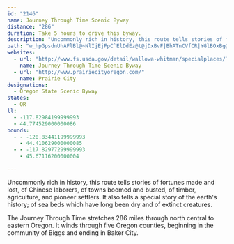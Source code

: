 ```yaml
---
id: "2146"
name: Journey Through Time Scenic Byway
distance: "286"
duration: Take 5 hours to drive this byway.
description: "Uncommonly rich in history, this route tells stories of fortunes made and lost, of Chinese laborers, of towns boomed and busted, of timber, agriculture, and pioneer settlers. It also tells a special story of the earth's history."
path: "w_hpGpsdnUhAFlBl@~NlIjEjFpC`ElDdEz@t@jDxBvF|BhATnCVfCR|YGlBOxBg@zAq@p@a@~A{ArB}C~@uB`HaT~@sAx@aAj@Y|A_@bCNx@b@lAhAjAhBhBbE`BlCt@hAlAx@fa@pPjCEp`@iG~AEvCf@ftHr{BhCbAfD|BzGfI~CtE`ElIdBlChAvA|AxAhD|BfJpDbAjAdAbCVpA^tDn@pDhAdBr@r@nAx@|KzFlA\\bBHrTgBhFuAnPkH|Dm@|BJtJfBnAJvEc@|BNtA`@|@d@rCxCbC`DnCpCdLnGhC~BbD|D|D~FbAjBhArBxAhEx@pCbBlId@lKIbD[fEyArMIlFNlChGbVl@dEn@tJLvG?~IYdBqAlEcCrG_EpHy@xBKvBVrDf@zArAjA~AZbDV~@\\X`@Hj@Hn@?vAmBfKy@`Dy@`BkFxHu@vBIfAF~BhE|KNx@B`AShA}BrD_@hAEpAJ`BpB`GNv@JjBElAUlAiN|W_DxE}DtEmBlBcEpFiAzBs@rBoAvDs@lDOnBK`S]lDcBrJ[`CYrEEzGJ~Cr@`JHlCI`DYrBe@dBcAtBqGzKo@bBo@nB_@pCSxBEnFDlIO~AiCpLIpAB`BThA`@dAzAlAjCTv@Px@d@h@r@^xAFz@UzLa@vBs@dAy@^cBNaGi@{ATYPm@r@cAzByDfQo@rBo@p@{ItEmBjAi@l@o@rAk@jC]`DsAnSo@`Gk@dDwArEiEzJgEpIgHzPs@lDKfCErG]xFOzAeBpGYnD?pBNlA^pAhArBlCtCn@jAn@fDKxD}@bGKbBIvJIdBYpAo@tAcBdBiB`@yCVcAXs@^s@p@k@fAy@`CkEtN_DlJiCdFsC`EsBzBmDfCaDbBeCfBcCfCgCrEuDfJkJ`TeLxXyBnHoAvFqD|X_A|D_CrHw@~Ci@rD[zEI~DoArgATzKRzEvLjkBjEzm@v@tNPlGCdFI`Du@tHs@lE_DbLy^roAmApCsKvP}BlFyAlFsCbR_A`FgA~DkAjCiAlBoI|LcCpFcFvVoAzEcAzBwH`NsAxC{@zBaAxDiElQsF~V{Hpb@i@xGe@|P_@`Fy@lEuMdf@s@lDgI|l@_@xF@jBLxB^rBdAxCh@~@pH|I|B~DdUhw@lArBfC~AhBR|EQr@JzBr@fBrAh@p@Xr@j@rB|AdKXz@dApB^^bBz@x@Pt@FxK_AXBdARfD`Bx@Lz@GvEgBpFl@lCy@t@KbAR^Vd@r@Rx@J~@Dl@AXId@}BtFQhAmCrWO~D@lC\\lHx@~BhAfAd@X|DvAnAhA^t@X`A|@xDZt@fBvBrFdBxClAv@JdAClAQdAc@dMcIlEcBfGy@xQeBnA?bALrCvAdC`DrCfG`DdGZ\\tHdD~@dA\\~@~BnQj@fCVf@~ArAfDtAh@z@^xAC`BOr@[v@c@d@s@^aHfB[Vw@z@kAjDYtBCvAFx@NdAdBpGNjA?rB[pB{GdPo@jCE~@D~BN~@r@tBt@fAh@j@bAp@xGfDlA^rAxA~@xAn@xAn@rC\\hFj@`QHdFExDUtBgA`FsC~J[`COrDDzG~AhXh@rDnArEhAzBxB~CdKnKr`@vc@tBxDbBbHfBxJfKni@b@tDTjGOhGoArMC~AT`Dv@jCh[tl@rCfGr@~CT~BBtC[tDaE~TgGl[cYt{Ac@nBuHhXWvAy@bIqClPu@rF}BtIeC|G}@~DUpBOlCF`J[tJNdCl@bD`@bDBhDi@xP?`BRlB`ArFFlB?jBcAdW_Bj^wE`m@s@dEy@rDsC|IoAvESzBK~CWxBe@hBuAvCi@xBMt@Ex@s@d`@q@lVJzFn@xGhAnFx@fClFrNpF|M~@dBvBdClG`D|EnBbCbBr@r@j@x@lC`I^r@hBzBbAp@lIdDbDt@bAGhAe@`E_EpAm@|A[hBEnPxAfALnAf@d@^lA~Ah@jAbBtFtAlBt@h@lE|A`ApA^xAjBfKlD|Hf@dC~BlPrCtITtBHlDNjCRjAbClH^~CHnBCxA_@`By@rAcGrFaEvC_B`@yCd@}@x@y@pAk@|Cc@rIcAlMmCjWEjDDtB^|Cv@lCrL~WrAxDxBbK|@lLHhKJ~EVpE^`Cj@~BfFbNrAlH`Fdb@x@`E^lAtA`CtAbBfC`BlBd@vIx@vC~@hC`B~AjBzNzSlBzDt@dClBzHvFhRh@zCbAfQZlBvBtFtQzTbGhFzFvChGhBlUdD|B|@bAl@bBlBr@fAhBdFtArEhAlBxAtBfIrH`BxB`B~CvAlDrBtDz@hAfUvRpNtJjCx@~Bd@~CLjGAfD^fFzAzCxAzCpBhBfBz^ld@vD`FhBjDnAfDt@hDjHhb@bAlFrArFdBhFx@bB|AbBhAh@hB`@~BRrAQbBu@xE_ErAs@|BY|Bk@`Ag@zBgDn@_BhAwB~B}BbAc@pJuBlAi@rFgDlBm@jAS`CDxC~@lGnF`GdD~A^bCFBvB^`Ex@zCnAjCrAtBdAfA|EjBfDPlCCvJVlDj@tAn@v@p@hBxBhBdDrAbEjC`Kx@dFXrFlAj\\z@fJv@lExAlGbAhDhApDnCfF~BlB`Dz@x@DbAEjQaDvAAhAJxAb@bBhAnBtB`N`QlB`B|CrAzNjDlCjBr@z@rClElNbWfA~Bn@nCXdFYtF}@tIAvFJlBXfBb@jBnA`DpExG~BbErClGvDdM|DvNdAdERnAN~ADvA?tAo@fLD~CNrAlBhK|CxO`AbDv@jBjApBdFhHdAfBn@dBl@tDH|AI~Di@zISxFAlBPjLKjDc@lD}AfI[~CwDda@eCfb@}@lHcCjPSdF?~e@HtARvAbA~EtDtNfBvHb@xCd@vAxAxCbBlBxAz@lCdAdc@nM|@d@x@x@j@v@dAzBp@~BP`CHrCBnKN|AX~Ah@fBn@`An@r@lBrArCxAjBvAf@l@jA~C|B~It@nBr@lAx@v@bAl@bB^bId@jHx@fJxBtJrDrFzAlD\\rBFzL_@rB?rDV`E`AxExBhAv@xBbB|BbCnA`BrDdG`FjKhAvBjAdBzAlAn@XhANjb@uBbDFfAPnDrAnAv@~IbGpN~IvBlCjCxEnG~NhBvDpHbLhBjDxAdDhFnOvA`CbBnBnAhAdAr@|Al@bEdAfEp@lI`AlD`A|@j@tBdBxb@xb@`LzLpCxEbBfEpAfExAnHl@jFxA`]NpFBnEM~A[`CcDfPwB`M{@fKmEvo@c@pFc@tIA`HNbJx@~PZfEHrEEhFFdB\\xDlD|VhArFvCfKf@`DfAnO~@bIfC~KbIdZ|ClNjY`bBze@h`CfAlHd@fHDjGkAzcBDpDRlF^fE^rCp@xDzE|PpWb~@dDhM|CtNjn@jdElB`KdQzt@fFnNbDrGhd@bw@fExExHfGjEbFhAxBdAdDbAhGNvC?fEgB`j@W`WFbOlAxa@KjDa@tDqLzp@u@fIOxG?fDX`HT`C|BhOrArKxAbXh@tGT`BnAvFvEjPh@jC`@rEFlA?rAgAp^iGdfBYfFIzE\\rLStMsApQc@~Ca@pAc@x@oAz@cEfBaAj@sBjBeA`E[lDPbUHvA|C|RNfA?~AEj@w@tCoCbMi@pEo@`HN~eBTlG\\~CXfAxBxGx@lDXrBTnDD~EKlIDxBrEbv@b@tEnBxMb@tFxBfv@b@hD|ErS~@pGlChWhBv`@fFpz@TlFH~DOtIqDzh@CdEf@ff@HzV}Bti@mA~TeAdI}A`HcHtRwAzFiAxGyDvXSxDAjt@Ide@TxFDrCAx]Dpv@Ez]Jf_ALhXZrD~@`EvA`EfFzKd@nA^vBN|DKnPMrC{@nJG~CLrArBnLbJpc@vAtHt@~GLpUMnD_BnW_A`Lo@hFsCrQS`BElC@bAv@lDlEhOn@lEXtDbCtp@vGjrB?hGS`HYpEc@xDy@hEaA~CsKbV_B~CeCvGgClMur@faEoApLaA`VeAdUc@rDe@vBeAhCyA|BwBlBeCfA}CXaW_@uBd@s@f@mAdBo@~BYlCiDlm@}Cdd@y@|E{HrW_@vDHrEvAbYIh\\g@xt@V|FlHfbATrELzCCxH_@jGSlB_BzH{Obm@}@fF_@lD_@rFEjF@bSEdA[hDq@rC_ApBuBzBuKzGiAnAyAtBe@pAy@xC}AzIqIlh@}@hHWjEIlEWniAQ~G_@xDc@lCoOts@O~A?nFRrC~@xGb@zFFtOLfCXzBhGtXf@rCNdBFhBAxBUpCm@xCcAzBcAbBqBfB{GxEsA`Bo@rBu@fH_@lGJ~BfChPVzC?lDUpD[lBi@fBw@`BkBjCq\\|YwBxB_ArAi@fAu@rB_@xBYlCOxDClLUpWCtOY|XAbGOxJm@xDy@nBs@hAq@t@gb@vVkAxA_@x@o@pCI`DhAnO?xCmA`TiCta@EdAHxCP~AfDhOlKje@p@`DZlCDxCBrKMhHKfByEv\\WdDArADjAh@`C|G|Qr@dCTjAt@vNL~GIhCiCp[oA`UyAfm@s@|HyBzN_@~CQlGKtw@[tEYzAcApDo@rA}CnD}HvEuEhEqMrJk@v@wBtEcGnOmClJgBlH{@xCw@~Au@fAiDrDiArBo@~By@nF}@rDk@xA{EfJeAxC_@nAqJ|k@}@zEyArEwEnLkAtDYvAY~Bo@nRMfBU`Cs@jDs@`CoC~HqNx_@sDhKcCfKcOdv@c@bBy@rBq@fAeZl]gLfS}CxD}GfHiChD]hA_@lBOxBM`HWrDsCjYcA~Ho@zC}B|HqFxPe@jAiBrCiBtA}B~@aDXyIa@{CEkALwH`CwDvB}@dAuClF_An@{Gp@iBKiDkAmAMoDGgBLuA`@uM|HqG`FsAx@cClAcAx@oA~BoC`GmA`E_@pBe@LsB`ByAp@sRnEiCx@}BvAgA~@qBlCqD`GeB~BeDrCoC`BiUrLwIlEcBl@cC^iCEgC_@gJuDcDeAwCYoCFsCv@wC~AsGtEuEdC{Ah@aDb@eQPyALwBf@{C|A}ThNyBfAcB^o@@mCOuL}D_Ca@qD[cECcRdA}C_@{As@m@e@cB_BsDgEiA_AoB{@qCW}HVcAEiBYmBw@q@a@iBwBqF{HoA{AmB_Bo@Wi@MoBSyL`@yCUyAW}C_BmFyFuAsBwCuFeLmQyFiKc@g@iAy@_@Ms@C{a@dBaEt@sC~@cE~@ua@?iCPiAr@QRw@dB}A~Em@lAeAlBoA`AyAPmAA_Dc@}CKsATmDrBmBr@iGfBc@^u@zAw@b@cAJaAUi@[}FaGcAYo@RgGzCqHpCcBD}Ek@o@DmHrAgBz@oAxAs@hBsBzG_AfCy@rA_Aj@_@?UWMe@E_ADuALqA`@uATkBFeAYgDy@aDyBmF_AqAmDaCwBaAyB]_B?s@Vo@l@mChFs@xBO|@Ar@Z`Is@~E[lAs@~@c@XcDz@aA|@}QpZiBxBm@h@u@b@uA`@}AP}z@m@aCK}Ey@qc@_L}Ci@}BDyBn@iBvAo@~@kCrGoFzFcE`CgDpA{I`F_F`BwARo@?o@UiAeAo@qAYoAUyEQ_AUs@o@kAeAgAo@_@sQsE_AEsAJkJlB_@Ps@`AoAtE_@x@cAvAiAr@iDvA}FxAiBNsAB}Bc@}D{BsBmCu@sAgAwBmDoIk@m@}@QmNdAiMxAaHPm[qEyCmA}A_@{JGsCDwCf@kAFmEAmCQsCs@oAe@kLmFmCaAoAK}BFqCbAqJlFkBTyAMy@YcBeAmHuG{EsCuNuHsAk@{AF}@b@y@n@e@~@gCnIe@bAcArAyAdAcATeBAgXsDmG_AkLgAgGDsBt@aEdD}DlCoC~@o@@yAMy@UgCkBiAmBsH{QkBmD{AsA_Ac@sAUcBDwBn@aLvEoA`A_CtEi@v@wDdCiAXoAJiA@s@McCcAeA{AaAgCGq@}@uDmB_Hu@mDoAmD}@gAk@e@wB}@oD}@qI}@sBEwBVoCtAsA~AqDrFcG`KwFrIiA~Cu@lEEfDM~AYfBiAhEIn@GnCMlBu@jCs@tAkHdMgIzOcBfCoD`EcAtAo@xAaL``@o@tC]zEu@xDMlAkArOwAbLe@dBi@xAsB`EuBxBgF~C}CxAoPbJ}BvA_AfAo@~AW~@oIt`@c@dBo@pAmBfCyM~JeC|BiAbBcArB_CbHiApAsAl@iCR}B[iDMwDq@_NyAu@?eNlBwEv@oA^iAl@aAr@gAjA{FfIc@fA[zAMdAOzQKfCYlC_@vCqDjTGx@IrDHnPItCYxB}C`MKjBDn@^bCB~@Ix@Yh@}@b@cADcCIiFuAmIsAiAEsARaKdE}@Ru@KwAu@eDeCgBcAkAM}CDgC^uBr@mBdBs@x@u@tAo@|BmBhNS~CHnBJv@f@fBxDfK|Tpc@hOjYPp@VfB?x@OlAa@pAsChFq@fAyAxA}DbDaBr@kBXyBFuZv@eAOmEsBsKiC_Bk@wMmLs@a@sAWk@AsAPcQfEyBxAcAfAsDbFy@|BsCnMy@dCqMjVqCdDoCzDi@vAcCtJu@xDShC?rADbAXlB~@tCxJzWdFbOdLpZ|AfChCjCfBjA~VhNbBtAnAlBf@hAj@rB`DxT^pECfCUlB_ApDqAtBuAdAsC~@kLfAgEp@}DrAoDnB}DjDwCfD_BdCoO`^cAdC[fB?xCJpCvChQzAzPBXOx@O^u@r@i@`@i@NwCLgCEcLLeElBeGpDcBt@y@n@y@|@]t@q@`CkEb\\YhDHjBr@rErB|IbClK~@xC|A`DpPzYv@tBN`ACz@OvA_BbIC|@BpAbE~X~ApI`DnInBfCXx@~BzEl@|AzBfHvAlDr@fAdAjAvJzHfAfAPVf@`BN~A?~@Gj@y@zCsFlPe@`CUlE?rAJdBX~Bh@xBxE|OjDrI`MjVpHzRtAzCfAjB~CfDx@l@fFpBbGfApC~@hAj@rBtBdAfB|@bCd@fBbCzKdBlE|@zAxBjCfKnKhArBb@dAR`AN|A?nAO|COz@iAfCq@|@yEzDeAfBc@hAi@nBcBlNk@`D{DzPk@fBi@jAs@dAoBhBmP`IkBjAmAdAo@z@uAjCs@dC_@nCO~CD`Db@fDp@vCf@dAbGnKtItRxDfJx@zAdLbOxJ`Q|@jBbAnCrAjKrDdJ`@hBRfCB~BMlC_B~T[vG]lW_@~Ci@vCcAlD[hB]lDExA?lBDvAr@fFd@pB|@zBx@vAlHzHlAfC^jBRtAtB|YXrBd@jCjEbQXdBDvC?vBo@tQCzCBxBj@fFn@fH?zCO|Ce@zFqIfr@m@nFKpBUzEGxIRzHXrFlAbK|E|QxCrGzIhP`AxBr@dC\\dD?fBCfAeAlMO`E@fD\\pEr@vD^pAjAxCdIpL~ArClAvC~@zDb@dC~@zHlHtu@hD|SRlDUnXc@nNYrBc@rBu@xBuAlCy@lA}AjB}GfG{DfEsKzOiAxAmAhAsB|@oARsQr@gEl@_GxBuG~DoCfAiANo@C{I_By@EiCb@gA^eBfAiCxBaC~AcE~A{RlFcBl@iQvM}g@n\\yM|HkRdKaClB}CzCkB~BiP|TsCbCmFvBwZxJqGdAiEFgDSyCe@kZaFmDkAsEoBmBq@oB_@wEM{QXiALw@VeBdAmAfAiFxHcBtA_A^mAXaFf@eM|@cJCmESaINiALaC`@iDjAoE`C}CdCmC~CoBzC}Oj]eCtEmBxCgJjLwAzBkCnFaWln@oJzTaAnFc@dEu@fL_KffCo@jMi@nDu@dDm@lBeAxCs@tAuBxCgDzC}g@j^gHdEyDxA}Cd@qEDoSY}DTwEjA}[~IsDt@}PdBqKd@cWxBgDz@yDvAcEdCsB`BaF~EiWj]wE|GqHpIiC|AaFbCqJzD_QtLmFlEqL`J_[nO_i@d\\gFvBo]tJk`@pPiF~C}@p@{FzCyHdGwF`GiDlEyb@`o@cDfEaCfCyCfC}BfDu@pBm@tD{Brp@q@bKaAlKmA~HsBfJcCjIcD~IyBlF]pAo@vDU|EIpp@[nV}Czv@e@hIi@dEwDpQ?hNfUBrKTfEbAxE^dHzAr@An@Qn@m@x@WrBX~A[x@e@rCS|QcExESfFDrADjAR`FxBxAXn@B`Eq@h@F|FjCbARz@GpHyAx@CrCV`D_@j@Sl@m@bC_E`@Yb@?vEp@xB@lCPtC~@vCKrBSvEWbBJtTfCfBJpAEfCgAhB_@rPQjSL`Ds@vDmAd@D^ZnBxDpAjBJr@O^e@LyAYm@DmBvAa@~@If@@`@VrA~ApEb@fBNz@DhBC`A[~AcDxG_@xAc@hDEbADx@Rr@dA`CJx@AzDHvBd@`Bh@p@bC~AbBlCZt@LdAEp@Qz@eAxDk@v@q@tAG|@Df@lE`Fn@pAr@tC@jAOxBHp@\\L^Kn@kE@{@Gw@YuACeAHsAhB_Fr@iAt@k@r@Kn@@hA\\vBdAz@LdH[bHh@x@b@n@fA\\pAD`HhAvQn@rElFnLfDxEFx@AjDTr@jExBdAtAbAxBZdBRxB@fCPpAVz@pBrDbCnI`@~@lFpEr@lA`JjVpCpDnAbAlBnAdBn@jP|@\\J~@l@h@n@fBvIj@fEJnGRjAb@hAbDxEdB|AnHzCpA~@bKzJbCpCxFzHbAd@xAL~D@|@d@h@l@h@jBNzARbATr@b@p@n@b@bWjLrA~@pL`LdAvBXjA|AzPhGzVh@|CzB|c@ZxBXrAlKr[l@rCB|AIfA_@dBaDtIeAxDSlBExBHlBn@zDH|A?rBg@rAeFbI}@rBUhAMzAR`MTrFl@hCrDxJXzANpBXfGCpA_@lCKnATpBp@xBRxAb@|Id@bA`C`CP^D\\KnDi@~C[l@gCdCu@lAW`Dq@pD@xARxAbBtFPtABhAUx@gBlDa@xAW`COdDq@fEMlBHxBb@tD?jAOdBi@xDcCvIc@vCe@tFWdBkCfKs@tA}CpEy@bCwBjJWfDDtAh@jFD`A_AfIErATlIOvAgArB_@~AEnBL|B?r@G`@e@xAOfA]~FqBlJY`@gBxAYx@QdAC~@Hx@b@dC@f@KdAmBbFeAxAsApAs@jAIj@An@NrBx@`F^~DMdAo@xA_@zAy@~EEfAt@tXRnD^hE?rARzBZxADr@AfAmB`JIpCKx@c@f@sB~AsAlB{B|D}DhI]lAD~@Lr@j@vAr@fAb@lA~AfJj@rBl@fA|C~Dn@lAXpADlAYrIAxBNlCt@lEB`Ay@zJOlAmFpLYn@_@dB?`Bt@xEKr@iAlEs@~EErB@hIE|AXhAn@x@bCxAr@bAX~@hA`Jz@fMt@hEPtI?rGC~B_AhQSfME`G?da@NhExBzSTdF?zCeBvWs@rH_@fCaIv]iAlDwEtLa@fBSjBE`CFfBhAvIh@lFBfC_@zCiAlFsDlOs@tDUdCIzCNpFfBpSN~@p@xB~@lBtEnFhBfDr@bENfC?~AOlD{Er]OxD?fGKfEq@pE_E|N_@rB_@zCEjCF`Br@lFvBxLZ`DBtCIbAYxCeB|Mi@pB_@r@g@h@_CnA_AlAyB~AqFlB_BdAmAbBc@x@YbA[lC?fDN`B|@bFj@tEDpALfa@PxClAbKBlDY~BWdAu@fBqHxMeAhCe@~BIdDD`Cb@vCt@rCfCvHv@pAzAx@bEfAnAf@n@h@x@`AvI|MrAnD\\zAPjBHvDI~KLfC`AlKbAf\\RvCXlCbCzNXxBDxAIdByBpIOhBD`ARlAn@pAzHhLxAdDhAtDzAfI`B`S`@rBfAtCh@~@f@l@fBxA~Aj@fBL~Eg@hBEbAXf@^^j@d@nBH|ADnKHdFb@zAZl@^\\|@Xp@EjB}@tAoArAq@~@G|@L~@p@r@r@^x@Z~AHrBi@tH?jAHfAn@pChAhDRpBGdBQl@Of@cAdAy@ZeJvA{BxAcAxA_@x@c@~ASfB_@fFk@nNMzDRlDr@pDhChHj@fE\\jGNzAh@vClD`Lj@~CFfAC`Be@~B}@xAoDnDw@dB[~AMrB\\xDfIhUz@rCb@~CBxAObDOv@sCvJYvAcAtQBfJm@tGK`C@pBDl@Nd@`AlBNl@D|@IrAoAlDUzANpE]fC?`EOjB?r@D~@|AzLxAfGHx@?rCR`Bf@dBp@r@xCv@rCxApHfCt@@r@RTTL`@J`AEh@o@`EO`C@fB^jAb@d@lAv@f@n@fBfG^jCX`Eh@xCZrALrA?xFUlCYrAmBfESlAAdBSp@e@x@cCrCgAl@oCx@o@v@cAhBoAlAcEbCmAz@cC~C_@~@UlA?rA^pBDzA_@jA}B`B}Gb@sBC_BVYTi@jAYpAOrB_@lAcAdAiClBiAd@yCXc@XYf@Kp@OrCWlA_@p@k@l@c@L}BDu@^c@p@[|AaCvYBpB^~C|DbONnGHtMcAbg@_@tLO~C_B|KOtC?vCJlBRlAxClKlDfRrB|IJx@D|BQzD_ApLS|EEtCHva@G`Ga@xEqCpPe@dEOtFD`Er@pHz@hE|@lCpElJd@pA^~AhBxOB~@o@xCcApByJzJ{N|O_TvZi@xAYfB?xALvB?x@W~@eAzAYv@e@zB_@b@g@Fe@KyAs@_@KUDSPMXA^HzACp@oAfGe@TYCSQwBwCkBcBYw@e@mBs@sAiBw@aBE_D~@YEuAaA_@MgACiH|AwCRsGs@eD?a@Ro@r@WF[IcA_By@_@mH}@_A_@sB{AiBDkEw@e@e@c@sBeAaBcEoIy@mAy@w@aDyByAs@gJgAUSI_@?i@x@uBEm@Ye@y@I_@XwApDOj@Ad@Jr@b@hAD\\Cd@QZOH]CKGUk@m@aGE_BDgGOsB]sAg@q@{Co@mDqBaIgDeD{Bi@W_BMmBRiBrAuKlMiBfB_UjWsClBwUtKelCxoA}CrA}r@zWeAx@iE`GcA`AiBlAyBjAcDjCeG`B}DnCiFbBaDhC_APsADeBKuFdBqJd@u@SuBeAm@e@iB_CiCAg@_A{@kAy@m@iAe@s@KuLDoAG_BYcz@uWgBu@yAeA_CwCkGcJchAkbBwJoNgIkMaH{JcByCo@sAo@gDS_BEaBBuBNeEnA{UH}BXwa@GgJOyCQaCs@sFmA_Gu@cCyAcEcFgLiAuDcDoQ{BuVUiB_AqEu@sBsCuF{ByCaRuPcCyA}Cu@iAQiA?aCXcIjBcDd@sD@sBQyL{AmIgBkGeByS{HcC_@iACoABcDl@}f@lNiCRoAEsCk@mAg@_Ai@oBgBs@u@u@qAmQm[u@kAi@m@}@o@eB{@{\\uLaC_@uCSwECyE|@}En@aGVeGWcDYuCAaFr@kIrD{@RgG|@{MtAqAR{BdA_A~@wBxDs@z@{o@~n@sCfCmCrAyCx@yDXwoHp@oB^cBn@qBpAqB`Bo]`]}F`FcClAsCj@iAFcfBMe`@rBsWt@uBVsBl@{bBzv@}WnMaCdBcBfBoAdBaOjVcFrHwDtEcVnXeHlG}KzH}DjBkJlD{KlC}Cd@wFl@{_@dAsDRiEl@qCj@sGnBwBx@gH|DiFxDgIbIgd@bn@qL~OcE`FaGzFwG`FcF~C_NfGgHxB{GrAyHv@kKRsVDiv@OaDJuB^mBx@iBpAmBrB{s@jaAqDrFu[dc@eDvDyBvAkDdA}CRqmCZ}BNyB`@yAj@}C`Bit@ra@mDpBiB~AiAlAsAdCmBfFcKvZmBlEu@rAyBzBcBdAaCv@uAR}AJ_SF{Y?sBSaOmFka@aPwDe@iTo@mBFoAT}DdBql@pc@}CrBeBp@cB^}CRme@d@imAz@ib@aAmBQcCs@cAe@_DsCsjA}wAwCqDyE{EqGgFkJuG}`BkhAwX{SmE{Aej@aM{CuAqIyF}@e@uBm@ytAuTwG_BgCmAyCwBck@qm@aBsBaAmBaF{MsB_EaNk[_Nkc@iB_G}BmGyBoF}Tsg@cHcQc@s@wCeCkAw@mBo@oKyAaBe@{DaBcCcB_A_AuAyA}CqEgAeC{@eCi@sBm@uCgNi`As@aEsAwFuAuDiAgC}AgCyAqBoBuBgA_A_FkCaEmAmDq@sDSgGD}C`@gFbBs|@f`@kMdGoMfFyEdAmEf@qCXyEJe^?cV]kp@oBqLm@gUiEwCUkC@aEl@wCvA_H~DqExBgE`ByGr@_XjBqK^oB^wEfBeBpAaEtE}`Ah{A}C~DcAz@sCfBcEbBmDz@mADyF~@yA^iAZgDvAyC~AkItGcXvXwB`B}A|@kCx@cD^gFMuJeAiCI}BBeC^sC~@kBlAiCdC}EnGkIrNcIhMmB`E_BfEmErPeA`Cy@tAqB|ByFlD{IlEuAz@}AvAs@x@uBnDoLbXiCdFaB~BeCtCqEdGuC`EmAxBuBrGi@rCcAvHs@fKo@xEo@zC_ArCmB~DgItLiAjBcAzBwIfUoA|CkGxMiAfD_@~Am@zFcCfb@YdCq@vCiBtD}AdBwIlF}@z@_BvCyCtHcAxAsArA_E~CqAnAo@bAe@z@mG~NcBzEUlAwBnOc@pBk@|AsDrFyAjCa@rAa@xBOrBC~Cl@x^^rDtAhGf@|CJ~B?nBUlCg@~ByIvVmCdKiAhCaBpBg@ZmBr@y@JcB?}GSwAJkAXyBjAiAnAkFdIo@x@gBjAuBn@mXlEiA\\sAl@yCxCqA~@uAl@}D^_BZiCvAmAzAo@vAc@lBo@fDaIzi@s@~Ce@pAiBfB}A|@kB`@"
websites:
  - url: "http://www.fs.usda.gov/detail/wallowa-whitman/specialplaces/?cid=stelprdb5226794"
    name: Journey Through Time Scenic Byway
  - url: "http://www.prairiecityoregon.com/"
    name: Prairie City
designations:
  - Oregon State Scenic Byway
states:
  - OR
ll:
  - -117.82984199999993
  - 44.774529000000086
bounds:
  - - -120.83441199999993
    - 44.410629000000085
  - - -117.82977299999993
    - 45.67116200000004

---
```


Uncommonly rich in history, this route tells stories of fortunes made and lost, of Chinese laborers, of towns boomed and busted, of timber, agriculture, and pioneer settlers. It also tells a special story of the earth's history; of sea beds which have long been dry and of extinct creatures.

The Journey Through Time stretches 286 miles through north central to eastern Oregon. It winds through five Oregon counties, beginning in the community of Biggs and ending in Baker City.

